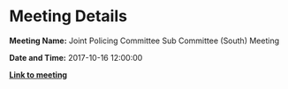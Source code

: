 # Meeting Details

**Meeting Name:** Joint Policing Committee Sub Committee (South) Meeting

**Date and Time:** 2017-10-16 12:00:00

**<a href="https://www.limerick.ie/council/whats-on/joint-policing-committee-sub-committee-south-meeting" target="_blank">Link to meeting</a>**
